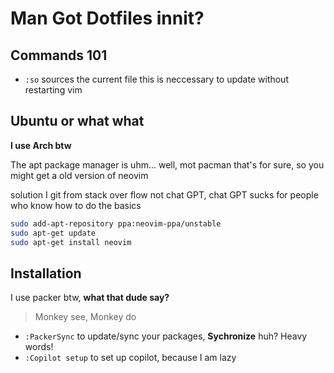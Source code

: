 # Man Got Dotfiles innit?

## Commands 101
- `:so` sources the current file this is neccessary to update without restarting vim

## Ubuntu or what what

**I use Arch btw**

The apt package manager is uhm... well, mot pacman that's for sure, so you might get a old version of neovim

solution I git from stack over flow not chat GPT, chat GPT sucks for people who know how to do the basics

``` sh
sudo add-apt-repository ppa:neovim-ppa/unstable
sudo apt-get update
sudo apt-get install neovim
```

## Installation

I use packer btw, **what that dude say?**

> Monkey see, Monkey do

- `:PackerSync` to update/sync your packages, **Sychronize** huh? Heavy words!
- `:Copilot setup` to set up copilot, because I am lazy

